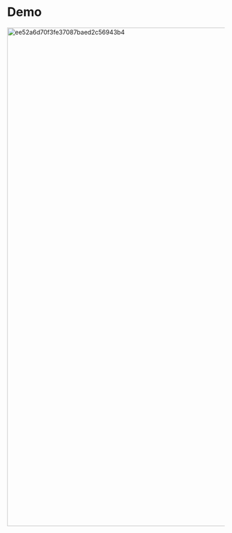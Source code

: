 # Demo
<img width="1151" alt="ee52a6d70f3fe37087baed2c56943b4" src="https://github.com/JASONZ777/RAG-llm-langchain-interface/assets/94668646/9b7ef93c-e96c-4d51-9819-6be3a5940220">
